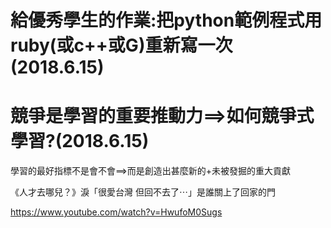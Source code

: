 # 給優秀學生的作業:把python範例程式用ruby(或c++或G)重新寫一次(2018.6.15)

# 競爭是學習的重要推動力==>如何競爭式學習?(2018.6.15)

學習的最好指標不是會不會==>而是創造出甚麼新的+未被發掘的重大貢獻

《人才去哪兒？》淚「很愛台灣 但回不去了⋯」是誰關上了回家的門

https://www.youtube.com/watch?v=HwufoM0Sugs

